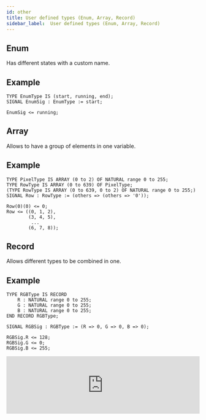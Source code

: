 ```yaml
---
id: other
title: User defined types (Enum, Array, Record)
sidebar_label:  User defined types (Enum, Array, Record)
---
```


## Enum

Has different states with a custom name.

## Example

```vhdp
TYPE EnumType IS (start, running, end); 
SIGNAL EnumSig : EnumType := start; 

EnumSig <= running;
```

## Array

Allows to have a group of elements in one variable.

## Example

```vhdp
TYPE PixelType IS ARRAY (0 to 2) OF NATURAL range 0 to 255; 
TYPE RowType IS ARRAY (0 to 639) OF PixelType; 
(TYPE RowType IS ARRAY (0 to 639, 0 to 2) OF NATURAL range 0 to 255;) 
SIGNAL Row : RowType := (others => (others => '0')); 

Row(0)(0) <= 0; 
Row <= ((0, 1, 2), 
        (3, 4, 5), 
		 ... 
		(6, 7, 8));
```

## Record

Allows different types to be combined in one.

## Example

```vhdp
TYPE RGBType IS RECORD 
	R : NATURAL range 0 to 255; 
	G : NATURAL range 0 to 255; 
	B : NATURAL range 0 to 255; 
END RECORD RGBType; 

SIGNAL RGBSig : RGBType := (R => 0, G => 0, B => 0); 

RGBSig.R <= 128; 
RGBSig.G <= 0; 
RGBSig.B <= 255;
```

<div class="fluidMedia"><iframe id="ytplayer" type="text/html" width="100%" src="https://www.youtube.com/embed/Fx2zHfsmjNs?autoplay=0&origin=http://vhdplus.com" frameborder="0" allowFullScreen></iframe></div>